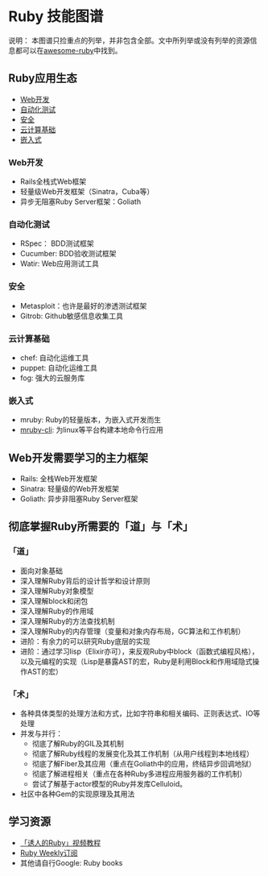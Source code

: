 # Ruby 技能图谱

说明： 本图谱只捡重点的列举，并非包含全部。文中所列举或没有列举的资源信息都可以在[awesome-ruby](https://github.com/markets/awesome-ruby)中找到。

## Ruby应用生态

* [Web开发](#web)
* [自动化测试](#autotest)
* [安全](#security)
* [云计算基础](#cloud_computing)
* [嵌入式](#embedded)

### Web开发

- Rails全栈式Web框架
- 轻量级Web开发框架（Sinatra，Cuba等）
- 异步无阻塞Ruby Server框架：Goliath

### 自动化测试

- RSpec： BDD测试框架
- Cucumber: BDD验收测试框架
- Watir: Web应用测试工具


### 安全

- Metasploit：也许是最好的渗透测试框架
- Gitrob: Github敏感信息收集工具

### 云计算基础

- chef:   自动化运维工具
- puppet: 自动化运维工具
- fog: 强大的云服务库

### 嵌入式

- mruby:  Ruby的轻量版本，为嵌入式开发而生
- [mruby-cli](https://github.com/hone/mruby-cli): 为linux等平台构建本地命令行应用

## Web开发需要学习的主力框架

- Rails: 全栈Web开发框架
- Sinatra: 轻量级的Web开发框架
- Goliath: 异步非阻塞Ruby Server框架

## 彻底掌握Ruby所需要的「道」与「术」

### 「道」

- 面向对象基础
- 深入理解Ruby背后的设计哲学和设计原则
- 深入理解Ruby对象模型
- 深入理解block和闭包
- 深入理解Ruby的作用域
- 深入理解Ruby的方法查找机制
- 深入理解Ruby的内存管理（变量和对象内存布局，GC算法和工作机制）
- 进阶：有余力的可以研究Ruby底层的实现
- 进阶：通过学习lisp（Elixir亦可），来反观Ruby中block（函数式编程风格），以及元编程的实现（Lisp是暴露AST的宏，Ruby是利用Block和作用域隐式操作AST的宏）


### 「术」

- 各种具体类型的处理方法和方式，比如字符串和相关编码、正则表达式、IO等处理
- 并发与并行：
  - 彻底了解Ruby的GIL及其机制
  - 彻底了解Ruby线程的发展变化及其工作机制（从用户线程到本地线程）
  - 彻底了解Fiber及其应用（重点在Goliath中的应用，终结异步回调地狱）
  - 彻底了解进程相关（重点在各种Ruby多进程应用服务器的工作机制）
  - 尝试了解基于actor模型的Ruby并发库Celluloid。
- 社区中各种Gem的实现原理及其用法

## 学习资源


- [「诱人的Ruby」视频教程](http://edu.51cto.com/lecturer/index/user_id-140924.html)
- [Ruby Weekly订阅](http://rubyweekly.com/)
- 其他请自行Google: Ruby books

